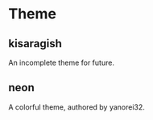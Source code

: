 # Theme

## kisaragish
An incomplete theme for future.

## neon
A colorful theme, authored by yanorei32.
